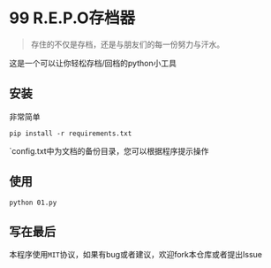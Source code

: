 # 99 R.E.P.O存档器

> 存住的不仅是存档，还是与朋友们的每一份努力与汗水。

这是一个可以让你轻松存档/回档的python小工具

## 安装

非常简单

~~~shell
pip install -r requirements.txt
~~~

`config.txt中为文档的备份目录，您可以根据程序提示操作

## 使用

~~~shell
python 01.py
~~~

## 写在最后

本程序使用`MIT`协议，如果有bug或者建议，欢迎fork本仓库或者提出Issue
